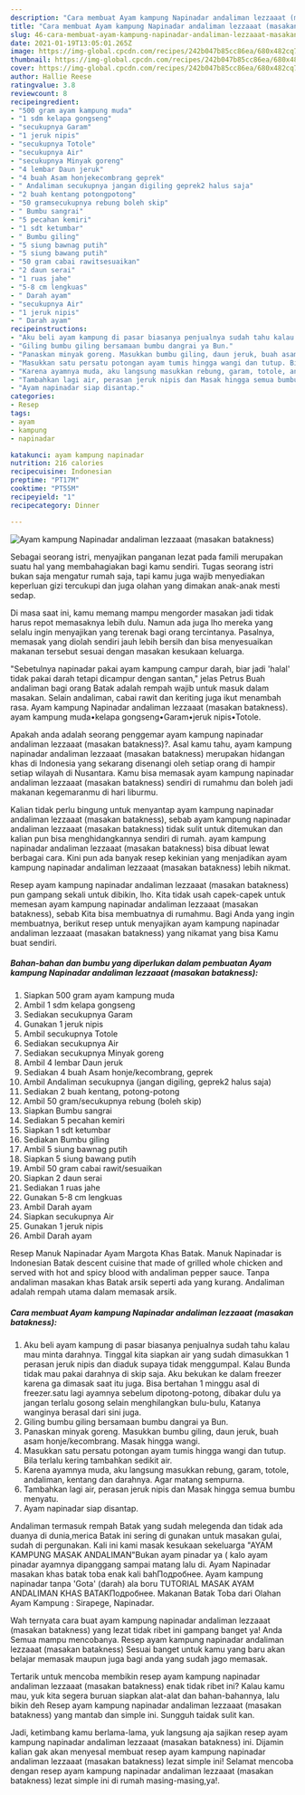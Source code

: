 ```yaml
---
description: "Cara membuat Ayam kampung Napinadar andaliman lezzaaat (masakan batakness) yang lezat Untuk Jualan"
title: "Cara membuat Ayam kampung Napinadar andaliman lezzaaat (masakan batakness) yang lezat Untuk Jualan"
slug: 46-cara-membuat-ayam-kampung-napinadar-andaliman-lezzaaat-masakan-batakness-yang-lezat-untuk-jualan
date: 2021-01-19T13:05:01.265Z
image: https://img-global.cpcdn.com/recipes/242b047b85cc86ea/680x482cq70/ayam-kampung-napinadar-andaliman-lezzaaat-masakan-batakness-foto-resep-utama.jpg
thumbnail: https://img-global.cpcdn.com/recipes/242b047b85cc86ea/680x482cq70/ayam-kampung-napinadar-andaliman-lezzaaat-masakan-batakness-foto-resep-utama.jpg
cover: https://img-global.cpcdn.com/recipes/242b047b85cc86ea/680x482cq70/ayam-kampung-napinadar-andaliman-lezzaaat-masakan-batakness-foto-resep-utama.jpg
author: Hallie Reese
ratingvalue: 3.8
reviewcount: 8
recipeingredient:
- "500 gram ayam kampung muda"
- "1 sdm kelapa gongseng"
- "secukupnya Garam"
- "1 jeruk nipis"
- "secukupnya Totole"
- "secukupnya Air"
- "secukupnya Minyak goreng"
- "4 lembar Daun jeruk"
- "4 buah Asam honjekecombrang geprek"
- " Andaliman secukupnya jangan digiling geprek2 halus saja"
- "2 buah kentang potongpotong"
- "50 gramsecukupnya rebung boleh skip"
- " Bumbu sangrai"
- "5 pecahan kemiri"
- "1 sdt ketumbar"
- " Bumbu giling"
- "5 siung bawnag putih"
- "5 siung bawang putih"
- "50 gram cabai rawitsesuaikan"
- "2 daun serai"
- "1 ruas jahe"
- "5-8 cm lengkuas"
- " Darah ayam"
- "secukupnya Air"
- "1 jeruk nipis"
- " Darah ayam"
recipeinstructions:
- "Aku beli ayam kampung di pasar biasanya penjualnya sudah tahu kalau mau minta darahnya. Tinggal kita siapkan air yang sudah dimasukkan 1 perasan jeruk nipis dan diaduk supaya tidak menggumpal. Kalau Bunda tidak mau pakai darahnya di skip saja. Aku bekukan ke dalam freezer karena ga dimasak saat itu juga. Bisa bertahan 1 minggu asal di freezer.satu lagi ayamnya sebelum dipotong-potong, dibakar dulu ya jangan terlalu gosong selain menghilangkan bulu-bulu, Katanya wanginya berasal dari sini juga."
- "Giling bumbu giling bersamaan bumbu dangrai ya Bun."
- "Panaskan minyak goreng. Masukkan bumbu giling, daun jeruk, buah asam honje/kecombrang. Masak hingga wangi."
- "Masukkan satu persatu potongan ayam tumis hingga wangi dan tutup. Bila terlalu kering tambahkan sedikit air."
- "Karena ayamnya muda, aku langsung masukkan rebung, garam, totole, andaliman, kentang dan darahnya. Agar matang sempurna."
- "Tambahkan lagi air, perasan jeruk nipis dan Masak hingga semua bumbu menyatu."
- "Ayam napinadar siap disantap."
categories:
- Resep
tags:
- ayam
- kampung
- napinadar

katakunci: ayam kampung napinadar 
nutrition: 216 calories
recipecuisine: Indonesian
preptime: "PT17M"
cooktime: "PT55M"
recipeyield: "1"
recipecategory: Dinner

---
```



![Ayam kampung Napinadar andaliman lezzaaat (masakan batakness)](https://img-global.cpcdn.com/recipes/242b047b85cc86ea/680x482cq70/ayam-kampung-napinadar-andaliman-lezzaaat-masakan-batakness-foto-resep-utama.jpg)

Sebagai seorang istri, menyajikan panganan lezat pada famili merupakan suatu hal yang membahagiakan bagi kamu sendiri. Tugas seorang istri bukan saja mengatur rumah saja, tapi kamu juga wajib menyediakan keperluan gizi tercukupi dan juga olahan yang dimakan anak-anak mesti sedap.

Di masa  saat ini, kamu memang mampu mengorder masakan jadi tidak harus repot memasaknya lebih dulu. Namun ada juga lho mereka yang selalu ingin menyajikan yang terenak bagi orang tercintanya. Pasalnya, memasak yang diolah sendiri jauh lebih bersih dan bisa menyesuaikan makanan tersebut sesuai dengan masakan kesukaan keluarga. 

&#34;Sebetulnya napinadar pakai ayam kampung campur darah, biar jadi &#39;halal&#39; tidak pakai darah tetapi dicampur dengan santan,&#34; jelas Petrus Buah andaliman bagi orang Batak adalah rempah wajib untuk masuk dalam masakan. Selain andaliman, cabai rawit dan keriting juga ikut menambah rasa. Ayam kampung Napinadar andaliman lezzaaat (masakan batakness). ayam kampung muda•kelapa gongseng•Garam•jeruk nipis•Totole.

Apakah anda adalah seorang penggemar ayam kampung napinadar andaliman lezzaaat (masakan batakness)?. Asal kamu tahu, ayam kampung napinadar andaliman lezzaaat (masakan batakness) merupakan hidangan khas di Indonesia yang sekarang disenangi oleh setiap orang di hampir setiap wilayah di Nusantara. Kamu bisa memasak ayam kampung napinadar andaliman lezzaaat (masakan batakness) sendiri di rumahmu dan boleh jadi makanan kegemaranmu di hari liburmu.

Kalian tidak perlu bingung untuk menyantap ayam kampung napinadar andaliman lezzaaat (masakan batakness), sebab ayam kampung napinadar andaliman lezzaaat (masakan batakness) tidak sulit untuk ditemukan dan kalian pun bisa menghidangkannya sendiri di rumah. ayam kampung napinadar andaliman lezzaaat (masakan batakness) bisa dibuat lewat berbagai cara. Kini pun ada banyak resep kekinian yang menjadikan ayam kampung napinadar andaliman lezzaaat (masakan batakness) lebih nikmat.

Resep ayam kampung napinadar andaliman lezzaaat (masakan batakness) pun gampang sekali untuk dibikin, lho. Kita tidak usah capek-capek untuk memesan ayam kampung napinadar andaliman lezzaaat (masakan batakness), sebab Kita bisa membuatnya di rumahmu. Bagi Anda yang ingin membuatnya, berikut resep untuk menyajikan ayam kampung napinadar andaliman lezzaaat (masakan batakness) yang nikamat yang bisa Kamu buat sendiri.

<!--inarticleads1-->

##### Bahan-bahan dan bumbu yang diperlukan dalam pembuatan Ayam kampung Napinadar andaliman lezzaaat (masakan batakness):

1. Siapkan 500 gram ayam kampung muda
1. Ambil 1 sdm kelapa gongseng
1. Sediakan secukupnya Garam
1. Gunakan 1 jeruk nipis
1. Ambil secukupnya Totole
1. Sediakan secukupnya Air
1. Sediakan secukupnya Minyak goreng
1. Ambil 4 lembar Daun jeruk
1. Sediakan 4 buah Asam honje/kecombrang, geprek
1. Ambil  Andaliman secukupnya (jangan digiling, geprek2 halus saja)
1. Sediakan 2 buah kentang, potong-potong
1. Ambil 50 gram/secukupnya rebung (boleh skip)
1. Siapkan  Bumbu sangrai
1. Sediakan 5 pecahan kemiri
1. Siapkan 1 sdt ketumbar
1. Sediakan  Bumbu giling
1. Ambil 5 siung bawnag putih
1. Siapkan 5 siung bawang putih
1. Ambil 50 gram cabai rawit/sesuaikan
1. Siapkan 2 daun serai
1. Sediakan 1 ruas jahe
1. Gunakan 5-8 cm lengkuas
1. Ambil  Darah ayam
1. Siapkan secukupnya Air
1. Gunakan 1 jeruk nipis
1. Ambil  Darah ayam


Resep Manuk Napinadar Ayam Margota Khas Batak. Manuk Napinadar is Indonesian Batak descent cuisine that made of grilled whole chicken and served with hot and spicy blood with andaliman pepper sauce. Tanpa andaliman masakan khas Batak arsik seperti ada yang kurang. Andaliman adalah rempah utama dalam memasak arsik. 

<!--inarticleads2-->

##### Cara membuat Ayam kampung Napinadar andaliman lezzaaat (masakan batakness):

1. Aku beli ayam kampung di pasar biasanya penjualnya sudah tahu kalau mau minta darahnya. Tinggal kita siapkan air yang sudah dimasukkan 1 perasan jeruk nipis dan diaduk supaya tidak menggumpal. Kalau Bunda tidak mau pakai darahnya di skip saja. Aku bekukan ke dalam freezer karena ga dimasak saat itu juga. Bisa bertahan 1 minggu asal di freezer.satu lagi ayamnya sebelum dipotong-potong, dibakar dulu ya jangan terlalu gosong selain menghilangkan bulu-bulu, Katanya wanginya berasal dari sini juga.
1. Giling bumbu giling bersamaan bumbu dangrai ya Bun.
1. Panaskan minyak goreng. Masukkan bumbu giling, daun jeruk, buah asam honje/kecombrang. Masak hingga wangi.
1. Masukkan satu persatu potongan ayam tumis hingga wangi dan tutup. Bila terlalu kering tambahkan sedikit air.
1. Karena ayamnya muda, aku langsung masukkan rebung, garam, totole, andaliman, kentang dan darahnya. Agar matang sempurna.
1. Tambahkan lagi air, perasan jeruk nipis dan Masak hingga semua bumbu menyatu.
1. Ayam napinadar siap disantap.


Andaliman termasuk rempah Batak yang sudah melegenda dan tidak ada duanya di dunia,merica Batak ini sering di gunakan untuk masakan gulai, sudah di pergunakan. Kali ini kami masak kesukaan sekeluarga &#34;AYAM KAMPUNG MASAK ANDALIMAN&#34;Bukan ayam pinadar ya ( kalo ayam pinadar ayamnya dipanggang sampai matang lalu di. Ayam Napinadar masakan khas batak toba enak kali bahПодробнее. Ayam kampung napinadar tanpa &#39;Gota&#39; (darah) ala boru TUTORIAL MASAK AYAM ANDALIMAN KHAS BATAKПодробнее. Makanan Batak Toba dari Olahan Ayam Kampung : Sirapege, Napinadar. 

Wah ternyata cara buat ayam kampung napinadar andaliman lezzaaat (masakan batakness) yang lezat tidak ribet ini gampang banget ya! Anda Semua mampu mencobanya. Resep ayam kampung napinadar andaliman lezzaaat (masakan batakness) Sesuai banget untuk kamu yang baru akan belajar memasak maupun juga bagi anda yang sudah jago memasak.

Tertarik untuk mencoba membikin resep ayam kampung napinadar andaliman lezzaaat (masakan batakness) enak tidak ribet ini? Kalau kamu mau, yuk kita segera buruan siapkan alat-alat dan bahan-bahannya, lalu bikin deh Resep ayam kampung napinadar andaliman lezzaaat (masakan batakness) yang mantab dan simple ini. Sungguh taidak sulit kan. 

Jadi, ketimbang kamu berlama-lama, yuk langsung aja sajikan resep ayam kampung napinadar andaliman lezzaaat (masakan batakness) ini. Dijamin kalian gak akan menyesal membuat resep ayam kampung napinadar andaliman lezzaaat (masakan batakness) lezat simple ini! Selamat mencoba dengan resep ayam kampung napinadar andaliman lezzaaat (masakan batakness) lezat simple ini di rumah masing-masing,ya!.

